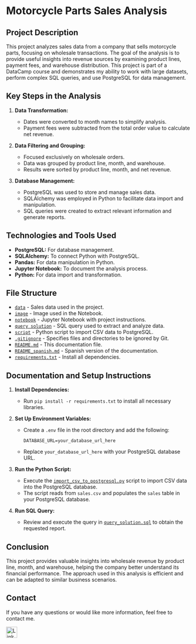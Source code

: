 # Motorcycle Parts Sales Analysis 

## Project Description 

This project analyzes sales data from a company that sells motorcycle parts, focusing on wholesale transactions. The goal of the analysis is to provide useful insights into revenue sources by examining product lines, payment fees, and warehouse distribution. This project is part of a DataCamp course and demonstrates my ability to work with large datasets, perform complex SQL queries, and use PostgreSQL for data management.

## Key Steps in the Analysis 

1. **Data Transformation:**

   - Dates were converted to month names to simplify analysis.
   - Payment fees were subtracted from the total order value to calculate net revenue.

2. **Data Filtering and Grouping:**

   - Focused exclusively on wholesale orders.
   - Data was grouped by product line, month, and warehouse.
   - Results were sorted by product line, month, and net revenue.

3. **Database Management:**

   - PostgreSQL was used to store and manage sales data.
   - SQLAlchemy was employed in Python to facilitate data import and manipulation.
   - SQL queries were created to extract relevant information and generate reports.

## Technologies and Tools Used 

- **PostgreSQL:** For database management.
- **SQLAlchemy:** To connect Python with PostgreSQL.
- **Pandas:** For data manipulation in Python.
- **Jupyter Notebook:** To document the analysis process.
- **Python:** For data import and transformation.

## File Structure 

- [`data`](data/sales.csv) - Sales data used in the project.
- [`image`](images/motorcycle.jpg) - Image used in the Notebook.
- [`notebook`](notebooks/project_instructions.ipynb) - Jupyter Notebook with project instructions.
- [`query solution`](sql/query_solution.sql) - SQL query used to extract and analyze data.
- [`script`](src/import_csv_to_postgresql.py) - Python script to import CSV data to PostgreSQL.
- [`.gitignore`](./.gitignore) - Specifies files and directories to be ignored by Git.
- [`README.md`](README.md) - This documentation file.
- [`README_spanish.md`](README_spanish.md) - Spanish version of the documentation.
- [`requirements.txt`](requirements.txt) - Install all dependencies.

## Documentation and Setup Instructions 

1. **Install Dependencies:**

   - Run `pip install -r requirements.txt` to install all necessary libraries.

2. **Set Up Environment Variables:**

   - Create a `.env` file in the root directory and add the following:
     ```plaintext
     DATABASE_URL=your_database_url_here
     ```
   - Replace `your_database_url_here` with your PostgreSQL database URL.

3. **Run the Python Script:**

   - Execute the [`import_csv_to_postgresql.py`](src/import_csv_to_postgresql.py) script to import CSV data into the PostgreSQL database.
   - The script reads from `sales.csv` and populates the `sales` table in your PostgreSQL database.

4. **Run SQL Query:**

   - Review and execute the query in [`query_solution.sql`](sql/query_solution.sql) to obtain the requested report.

## Conclusion 

This project provides valuable insights into wholesale revenue by product line, month, and warehouse, helping the company better understand its financial performance. The approach used in this analysis is efficient and can be adapted to similar business scenarios.

## Contact

If you have any questions or would like more information, feel free to contact me.

<a href="https://www.linkedin.com/in/jeanpaulomv/"><img src="https://img.shields.io/badge/jeanpaulomv-0077B5?style=for-the-badge&logo=linkedin&logoColor=white" alt="LinkedIn" height="30"></a>
